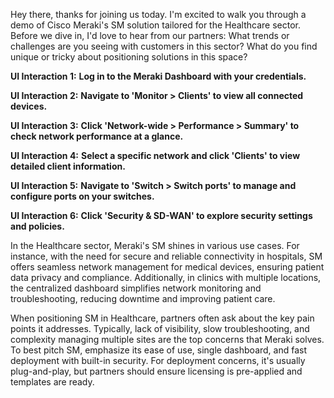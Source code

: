 Hey there, thanks for joining us today. I'm excited to walk you through a demo of Cisco Meraki's SM solution tailored for the Healthcare sector. Before we dive in, I'd love to hear from our partners: What trends or challenges are you seeing with customers in this sector? What do you find unique or tricky about positioning solutions in this space?

**UI Interaction 1:** **Log in to the Meraki Dashboard with your credentials.**

**UI Interaction 2:** **Navigate to 'Monitor > Clients' to view all connected devices.**

**UI Interaction 3:** **Click 'Network-wide > Performance > Summary' to check network performance at a glance.**

**UI Interaction 4:** **Select a specific network and click 'Clients' to view detailed client information.**

**UI Interaction 5:** **Navigate to 'Switch > Switch ports' to manage and configure ports on your switches.**

**UI Interaction 6:** **Click 'Security & SD-WAN' to explore security settings and policies.**

In the Healthcare sector, Meraki's SM shines in various use cases. For instance, with the need for secure and reliable connectivity in hospitals, SM offers seamless network management for medical devices, ensuring patient data privacy and compliance. Additionally, in clinics with multiple locations, the centralized dashboard simplifies network monitoring and troubleshooting, reducing downtime and improving patient care.

When positioning SM in Healthcare, partners often ask about the key pain points it addresses. Typically, lack of visibility, slow troubleshooting, and complexity managing multiple sites are the top concerns that Meraki solves. To best pitch SM, emphasize its ease of use, single dashboard, and fast deployment with built-in security. For deployment concerns, it's usually plug-and-play, but partners should ensure licensing is pre-applied and templates are ready.